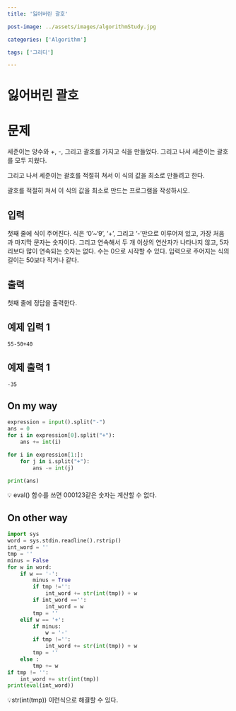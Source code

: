 ```yaml
---
title: '잃어버린 괄호'

post-image: ../assets/images/algorithmStudy.jpg

categories: ['Algorithm']

tags: ['그리디']

---
```


# 잃어버린 괄호

# 문제

세준이는 양수와 +, -, 그리고 괄호를 가지고 식을 만들었다. 그리고 나서 세준이는 괄호를 모두 지웠다.

그리고 나서 세준이는 괄호를 적절히 쳐서 이 식의 값을 최소로 만들려고 한다.

괄호를 적절히 쳐서 이 식의 값을 최소로 만드는 프로그램을 작성하시오.

## 입력

첫째 줄에 식이 주어진다. 식은 ‘0’~‘9’, ‘+’, 그리고 ‘-’만으로 이루어져 있고, 가장 처음과 마지막 문자는 숫자이다. 그리고 연속해서 두 개 이상의 연산자가 나타나지 않고, 5자리보다 많이 연속되는 숫자는 없다. 수는 0으로 시작할 수 있다. 입력으로 주어지는 식의 길이는 50보다 작거나 같다.

## 출력

첫째 줄에 정답을 출력한다.

## 예제 입력 1

```
55-50+40
```

## 예제 출력 1

```
-35
```

## On my way

```python
expression = input().split("-")
ans = 0
for i in expression[0].split("+"):
    ans += int(i)

for i in expression[1:]:
    for j in i.split("+"):
        ans -= int(j)

print(ans)
```

💡 eval() 함수를 쓰면 000123같은 숫자는 계산할 수 없다.

## On other way

```python
import sys
word = sys.stdin.readline().rstrip()
int_word = ''
tmp = ''
minus = False
for w in word:
    if w == '-':
        minus = True
        if tmp !='':
            int_word += str(int(tmp)) + w
        if int_word =='':
            int_word = w
        tmp = ''
    elif w == '+':
        if minus:
            w = '-'
        if tmp !='':
            int_word += str(int(tmp)) + w
        tmp = ''
    else :
        tmp += w
if tmp != '':
    int_word += str(int(tmp))
print(eval(int_word))
```

💡str(int(tmp)) 이런식으로 해결할 수 있다.